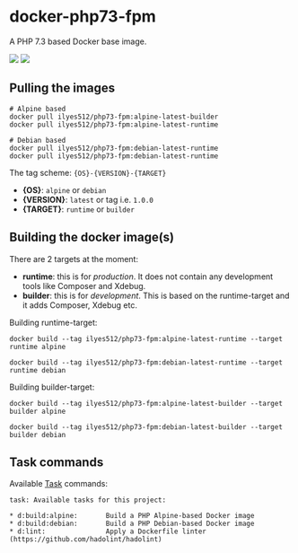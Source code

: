 # docker-php73-fpm

A PHP 7.3 based Docker base image.

![](https://github.com/Ilyes512/docker-php73-fpm/workflows/Build%20latest%20Alpine%20images/badge.svg)
![](https://github.com/Ilyes512/docker-php73-fpm/workflows/Build%20latest%20Debian%20images/badge.svg)

## Pulling the images

```
# Alpine based
docker pull ilyes512/php73-fpm:alpine-latest-builder
docker pull ilyes512/php73-fpm:alpine-latest-runtime

# Debian based
docker pull ilyes512/php73-fpm:debian-latest-runtime
docker pull ilyes512/php73-fpm:debian-latest-runtime
```

The tag scheme: `{OS}-{VERSION}-{TARGET}`

- **{OS}**: `alpine` or `debian`
- **{VERSION}**: `latest` or tag i.e. `1.0.0`
- **{TARGET}**: `runtime` or `builder`

## Building the docker image(s)

There are 2 targets at the moment:

  - **runtime**: this is for *production*. It does not contain any development tools like Composer and Xdebug.
  - **builder**: this is for *development*. This is based on the runtime-target and it adds Composer, Xdebug etc.

Building runtime-target:

```
docker build --tag ilyes512/php73-fpm:alpine-latest-runtime --target runtime alpine

docker build --tag ilyes512/php73-fpm:debian-latest-runtime --target runtime debian
```

Building builder-target:

```
docker build --tag ilyes512/php73-fpm:alpine-latest-builder --target builder alpine

docker build --tag ilyes512/php73-fpm:debian-latest-builder --target builder debian
```

## Task commands

Available [Task](https://taskfile.dev/#/) commands:

```
task: Available tasks for this project:

* d:build:alpine:       Build a PHP Alpine-based Docker image
* d:build:debian:       Build a PHP Debian-based Docker image
* d:lint:               Apply a Dockerfile linter (https://github.com/hadolint/hadolint)
```